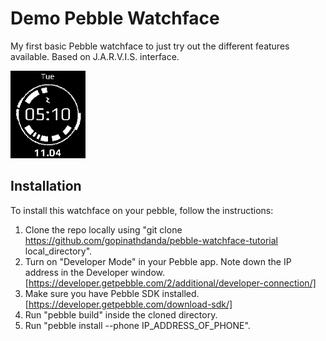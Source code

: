 Demo Pebble Watchface
=========================
My first basic Pebble watchface to just try out the different features available. Based on J.A.R.V.I.S. interface.

<img src="screenshot.png" width=120 />

<h2>Installation</h2>

To install this watchface on your pebble, follow the instructions:

1. Clone the repo locally using "git clone https://github.com/gopinathdanda/pebble-watchface-tutorial local_directory".
2. Turn on "Developer Mode" in your Pebble app. Note down the IP address in the Developer window. [https://developer.getpebble.com/2/additional/developer-connection/]
3. Make sure you have Pebble SDK installed. [https://developer.getpebble.com/download-sdk/]
4. Run "pebble build" inside the cloned directory.
5. Run "pebble install --phone IP_ADDRESS_OF_PHONE".
